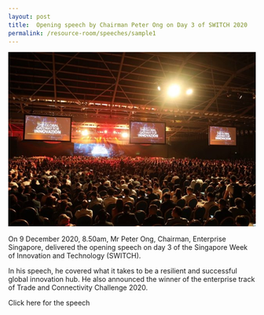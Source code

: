 ```yaml
---
layout: post
title:  Opening speech by Chairman Peter Ong on Day 3 of SWITCH 2020
permalink: /resource-room/speeches/sample1
---
```


![about us image](/images/sff-x-switch-640x450.jpg)

On 9 December 2020, 8.50am, Mr Peter Ong, Chairman, Enterprise Singapore, delivered the opening speech on day 3 of the Singapore Week of Innovation and Technology (SWITCH).

In his speech, he covered what it takes to be a resilient and successful global innovation hub. He also announced the winner of the enterprise track of Trade and Connectivity Challenge 2020.

Click here for the speech

